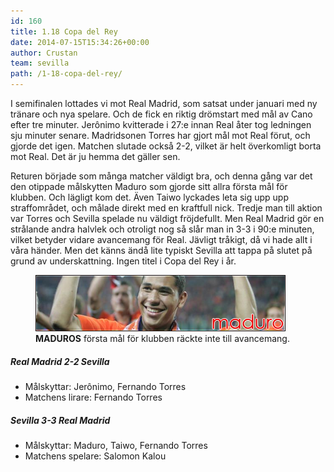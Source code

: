 ```yaml
---
id: 160
title: 1.18 Copa del Rey
date: 2014-07-15T15:34:26+00:00
author: Crustan
team: sevilla
path: /1-18-copa-del-rey/
---
```


I semifinalen lottades vi mot Real Madrid, som satsat under januari med ny tränare och nya spelare. Och de fick en riktig drömstart med mål av Cano efter tre minuter. Jerônimo kvitterade i 27:e innan Real åter tog ledningen sju minuter senare. Madridsonen Torres har gjort mål mot Real förut, och gjorde det igen. Matchen slutade också 2-2, vilket är helt överkomligt borta mot Real. Det är ju hemma det gäller sen.

Returen började som många matcher väldigt bra, och denna gång var det den otippade målskytten Maduro som gjorde sitt allra första mål för klubben. Och lägligt kom det. Även Taiwo lyckades leta sig upp upp straffområdet, och målade direkt med en kraftfull nick. Tredje man till aktion var Torres och Sevilla spelade nu väldigt fröjdefullt. Men Real Madrid gör en strålande andra halvlek och otroligt nog så slår man in 3-3 i 90:e minuten, vilket betyder vidare avancemang för Real. Jävligt tråkigt, då vi hade allt i våra händer. Men det känns ändå lite typiskt Sevilla att tappa på slutet på grund av underskattning. Ingen titel i Copa del Rey i år.

<figure>
  <img src="../images/maduro.png" alt="maduro"  />
  <figcaption><strong>MADUROS</strong> första mål för klubben räckte inte till avancemang.</figcaption>
</figure>

##### Real Madrid 2-2 Sevilla

- Målskyttar: Jerônimo, Fernando Torres
- Matchens lirare: Fernando Torres

##### Sevilla 3-3 Real Madrid

- Målskyttar: Maduro, Taiwo, Fernando Torres
- Matchens spelare: Salomon Kalou
